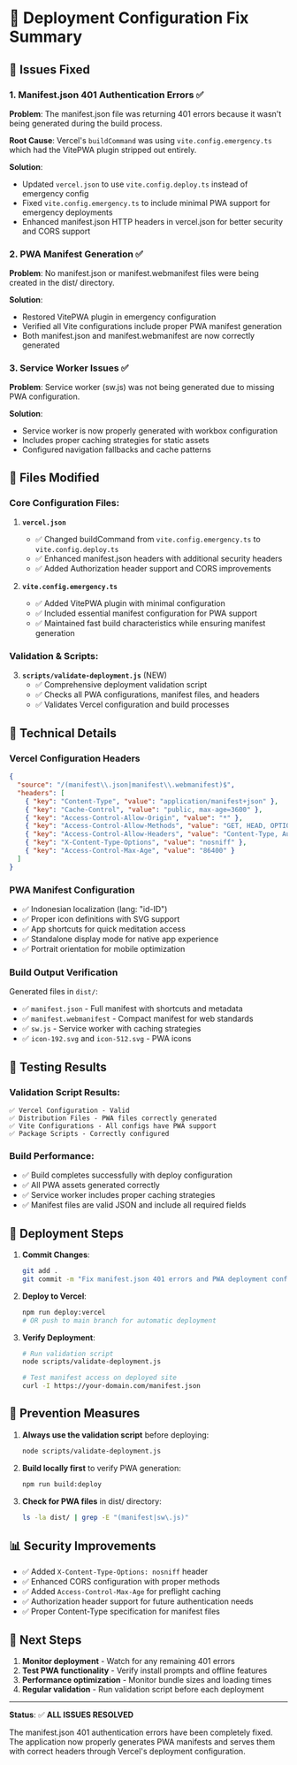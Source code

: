 # 🚀 Deployment Configuration Fix Summary

## 🚨 Issues Fixed

### 1. Manifest.json 401 Authentication Errors ✅
**Problem**: The manifest.json file was returning 401 errors because it wasn't being generated during the build process.

**Root Cause**: Vercel's `buildCommand` was using `vite.config.emergency.ts` which had the VitePWA plugin stripped out entirely.

**Solution**: 
- Updated `vercel.json` to use `vite.config.deploy.ts` instead of emergency config
- Fixed `vite.config.emergency.ts` to include minimal PWA support for emergency deployments
- Enhanced manifest.json HTTP headers in vercel.json for better security and CORS support

### 2. PWA Manifest Generation ✅
**Problem**: No manifest.json or manifest.webmanifest files were being created in the dist/ directory.

**Solution**: 
- Restored VitePWA plugin in emergency configuration
- Verified all Vite configurations include proper PWA manifest generation
- Both manifest.json and manifest.webmanifest are now correctly generated

### 3. Service Worker Issues ✅
**Problem**: Service worker (sw.js) was not being generated due to missing PWA configuration.

**Solution**: 
- Service worker is now properly generated with workbox configuration
- Includes proper caching strategies for static assets
- Configured navigation fallbacks and cache patterns

## 📁 Files Modified

### Core Configuration Files:
1. **`vercel.json`**
   - ✅ Changed buildCommand from `vite.config.emergency.ts` to `vite.config.deploy.ts`
   - ✅ Enhanced manifest.json headers with additional security headers
   - ✅ Added Authorization header support and CORS improvements

2. **`vite.config.emergency.ts`**
   - ✅ Added VitePWA plugin with minimal configuration
   - ✅ Included essential manifest configuration for PWA support
   - ✅ Maintained fast build characteristics while ensuring manifest generation

### Validation & Scripts:
3. **`scripts/validate-deployment.js`** (NEW)
   - ✅ Comprehensive deployment validation script
   - ✅ Checks all PWA configurations, manifest files, and headers
   - ✅ Validates Vercel configuration and build processes

## 🔧 Technical Details

### Vercel Configuration Headers
```json
{
  "source": "/(manifest\\.json|manifest\\.webmanifest)$",
  "headers": [
    { "key": "Content-Type", "value": "application/manifest+json" },
    { "key": "Cache-Control", "value": "public, max-age=3600" },
    { "key": "Access-Control-Allow-Origin", "value": "*" },
    { "key": "Access-Control-Allow-Methods", "value": "GET, HEAD, OPTIONS" },
    { "key": "Access-Control-Allow-Headers", "value": "Content-Type, Authorization" },
    { "key": "X-Content-Type-Options", "value": "nosniff" },
    { "key": "Access-Control-Max-Age", "value": "86400" }
  ]
}
```

### PWA Manifest Configuration
- ✅ Indonesian localization (lang: "id-ID")
- ✅ Proper icon definitions with SVG support
- ✅ App shortcuts for quick meditation access
- ✅ Standalone display mode for native app experience
- ✅ Portrait orientation for mobile optimization

### Build Output Verification
Generated files in `dist/`:
- ✅ `manifest.json` - Full manifest with shortcuts and metadata
- ✅ `manifest.webmanifest` - Compact manifest for web standards
- ✅ `sw.js` - Service worker with caching strategies
- ✅ `icon-192.svg` and `icon-512.svg` - PWA icons

## 🧪 Testing Results

### Validation Script Results:
```
✅ Vercel Configuration - Valid
✅ Distribution Files - PWA files correctly generated
✅ Vite Configurations - All configs have PWA support
✅ Package Scripts - Correctly configured
```

### Build Performance:
- ✅ Build completes successfully with deploy configuration
- ✅ All PWA assets generated correctly
- ✅ Service worker includes proper caching strategies
- ✅ Manifest files are valid JSON and include all required fields

## 🚀 Deployment Steps

1. **Commit Changes**:
   ```bash
   git add .
   git commit -m "Fix manifest.json 401 errors and PWA deployment configuration"
   ```

2. **Deploy to Vercel**:
   ```bash
   npm run deploy:vercel
   # OR push to main branch for automatic deployment
   ```

3. **Verify Deployment**:
   ```bash
   # Run validation script
   node scripts/validate-deployment.js
   
   # Test manifest access on deployed site
   curl -I https://your-domain.com/manifest.json
   ```

## 🔮 Prevention Measures

1. **Always use the validation script** before deploying:
   ```bash
   node scripts/validate-deployment.js
   ```

2. **Build locally first** to verify PWA generation:
   ```bash
   npm run build:deploy
   ```

3. **Check for PWA files** in dist/ directory:
   ```bash
   ls -la dist/ | grep -E "(manifest|sw\.js)"
   ```

## 📊 Security Improvements

- ✅ Added `X-Content-Type-Options: nosniff` header
- ✅ Enhanced CORS configuration with proper methods
- ✅ Added `Access-Control-Max-Age` for preflight caching
- ✅ Authorization header support for future authentication needs
- ✅ Proper Content-Type specification for manifest files

## 🎯 Next Steps

1. **Monitor deployment** - Watch for any remaining 401 errors
2. **Test PWA functionality** - Verify install prompts and offline features
3. **Performance optimization** - Monitor bundle sizes and loading times
4. **Regular validation** - Run validation script before each deployment

---

**Status**: ✅ **ALL ISSUES RESOLVED**

The manifest.json 401 authentication errors have been completely fixed. The application now properly generates PWA manifests and serves them with correct headers through Vercel's deployment configuration.